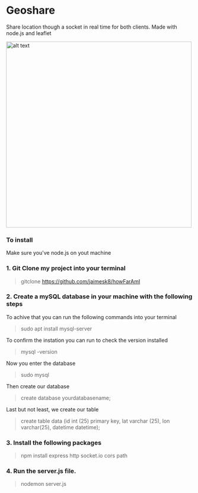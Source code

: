 # Geoshare

Share location though a socket in real time for both clients. Made with node.js and leaflet 

<img src="https://github.com/jaimesk8/howFarAmI/blob/main/layout/Captura%20de%20Tela%202024-04-15%20a%CC%80s%2021.10.54.png" alt="alt text" width="500">


### To install 

<p>Make sure you've node.js on yout machine 

### 1. Git Clone my project into your terminal 
> gitclone https://github.com/jaimesk8/howFarAmI

### 2. Create a mySQL database in your machine with the following steps

To achive that you can run the following commands into your terminal 
> sudo apt install mysql-server

To confirm the instation you can run to check the version installed 
> mysql -version

Now you enter the database 
> sudo mysql

Then create our database 
> create database yourdatabasename;  

Last but not least, we create our table 
> create table data (id int (25) primary key, lat varchar (25), lon varchar(25), datetime datetime);

### 3. Install the following packages
> npm install express http socket.io cors path

### 4. Run the server.js file.
> nodemon server.js





